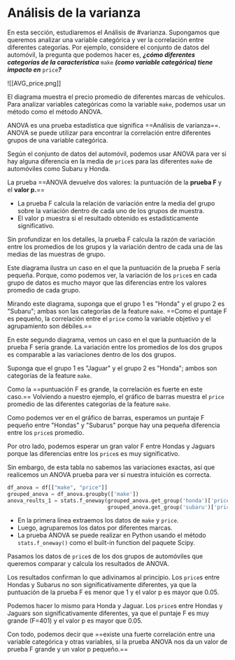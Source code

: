 # Análisis de la varianza
En esta sección, estudiaremos el Análisis de #varianza. Supongamos que queremos analizar una variable categórica y ver la correlación entre diferentes categorías.
Por ejemplo, considere el conjunto de datos del automóvil, la pregunta que podemos hacer es, ___¿cómo diferentes categorías de la característica___ `make` ___(como variable categórica) tiene impacto en___  `price`___?___

![[AVG_price.png]]

El diagrama muestra el precio promedio de diferentes marcas de vehículos.
Para analizar variables categóricas como la variable  `make`, podemos usar un método como el método ANOVA.

ANOVA es una prueba estadística que significa ==Análisis de varianza==.
ANOVA se puede utilizar para encontrar la correlación entre diferentes grupos de una variable categórica.

Según el conjunto de datos del automóvil, podemos usar ANOVA para ver si hay alguna diferencia en la media de `price`s para las diferentes `make` de automóviles como Subaru y Honda.

La prueba ==ANOVA devuelve dos valores: la puntuación de la __prueba F__ y el __valor p.__==

- La prueba F calcula la relación de variación entre la media del grupo sobre la variación dentro de cada uno de los grupos de muestra.
- El valor p muestra si el resultado obtenido es estadísticamente significativo.


Sin profundizar en los detalles, la prueba F calcula la razón de variación entre los promedios de los grupos y la variación dentro de cada una de las medias de las muestras de grupo.

Este diagrama ilustra un caso en el que la puntuación de la prueba F sería pequeña.
Porque, como podemos ver, la variación de los `price`s en cada grupo de datos es mucho mayor que las diferencias entre los valores promedio de cada grupo.

Mirando este diagrama, suponga que el grupo 1 es "Honda" y el grupo 2 es "Subaru"; ambas son las categorías de la feature `make`.
==Como el puntaje F es pequeño, la correlación entre el `price` como la variable objetivo y el agrupamiento son débiles.==

En este segundo diagrama, vemos un caso en el que la puntuación de la prueba F sería grande. La variación entre los promedios de los dos grupos es comparable a las variaciones dentro de los dos grupos.

Suponga que el grupo 1 es "Jaguar" y el grupo 2 es "Honda"; ambos son  categorías de la feature `make`.

Como la ==puntuación F es grande, la correlación es fuerte en este caso.==
Volviendo a nuestro ejemplo, el gráfico de barras muestra el `price` promedio de las diferentes categorías de la feature `make`.

Como podemos ver en el gráfico de barras, esperamos un puntaje F pequeño entre "Hondas" y "Subarus" porque hay una pequeña diferencia entre los `price`s promedio.

Por otro lado, podemos esperar un gran valor F entre Hondas y Jaguars porque las diferencias entre los `price`s es muy significativo.

Sin embargo, de esta tabla no sabemos las variaciones exactas, así que realicemos un ANOVA prueba para ver si nuestra intuición es correcta.

```py
df_anova = df[["make", "price"]]
grouped_anova = df_anova.groupby(['make'])
anova_reults_1 = stats.f_oneway(grouped_anova.get_group('honda')['price'],
								grouped_anova.get_group('subaru')['price'] )
```

- En la primera línea extraemos los datos de `make` y `price`.
- Luego, agruparemos los datos por diferentes marcas.
- La prueba ANOVA se puede realizar en Python usando el método `stats.f_oneway()` como el built-in function del paquete Scipy.

Pasamos los datos de `price`s de los dos grupos de automóviles que queremos comparar y calcula los resultados de ANOVA.

Los resultados confirman lo que adivinamos al principio.
Los `price`s entre Hondas y Subarus no son significativamente diferentes, ya que la puntuación de la prueba F es menor que 1 y el valor p es mayor que 0.05.

Podemos hacer lo mismo para Honda y Jaguar. Los `price`s entre Hondas y Jaguars son significativamente diferentes, ya que el puntaje F es muy grande (F=401) y el valor p es mayor que 0.05.

Con todo, podemos decir que ==existe una fuerte correlación entre una variable categórica y otras variables, si la prueba ANOVA nos da un valor de prueba F grande y un valor p pequeño.==
